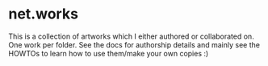 # net.works
This is a collection of artworks which I either authored or collaborated on. One work per folder. See the docs for authorship details and mainly see the HOWTOs to learn how to use them/make your own copies :)

